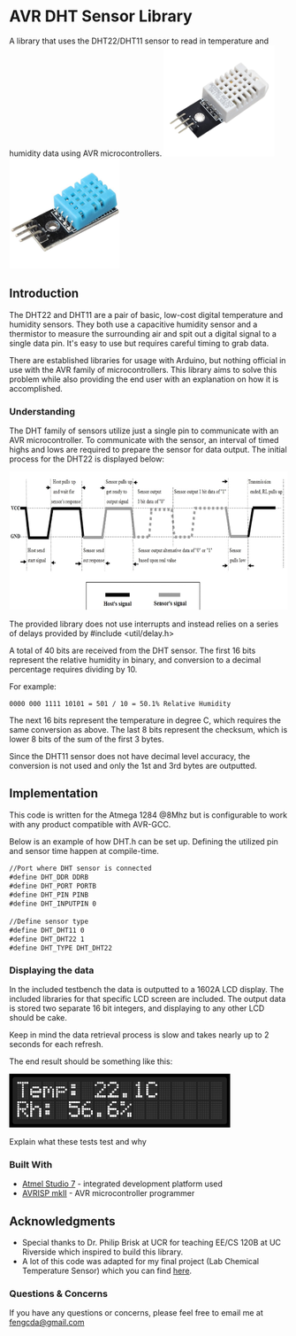 # AVR DHT Sensor Library

A library that uses the DHT22/DHT11 sensor to read in temperature and humidity data using AVR microcontrollers. 
<img src="docs/DHT22_Image.png" width="200">
<img src="docs/DHT11_Image.png" width="200">

## Introduction

The DHT22 and DHT11 are a pair of basic, low-cost digital temperature and humidity sensors. They both use a capacitive humidity sensor and a thermistor to measure the surrounding air and spit out a digital signal to a single data pin. It's easy to use but requires careful timing to grab data.

There are established libraries for usage with Arduino, but nothing official in use with the AVR family of microcontrollers. This library aims to solve this problem while also providing the end user with an explanation on how it is accomplished.

### Understanding

The DHT family of sensors utilize just a single pin to communicate with an AVR microcontroller. To communicate with the sensor, an interval of timed highs and lows are required to prepare the sensor for data output. The initial process for the DHT22 is displayed below:

<p align="center"> 
<img src="docs/DHT22_Diagram.png" height="250">
  
The provided library does not use interrupts and instead relies on a series of delays provided by #include <util/delay.h>

A total of 40 bits are received from the DHT sensor. The first 16 bits represent the relative humidity in binary, and conversion to a decimal percentage requires dividing by 10. 

For example:

```
0000 000 1111 10101 = 501 / 10 = 50.1% Relative Humidity
```

The next 16 bits represent the temperature in degree C, which requires the same conversion as above. The last 8 bits represent the checksum, which is lower 8 bits of the sum of the first 3 bytes.

Since the DHT11 sensor does not have decimal level accuracy, the conversion is not used and only the 1st and 3rd bytes are outputted.
 
## Implementation

This code is written for the Atmega 1284 @8Mhz but is configurable to work with any product compatible with AVR-GCC.

Below is an example of how DHT.h can be set up. Defining the utilized pin and sensor time happen at compile-time.

```
//Port where DHT sensor is connected
#define DHT_DDR DDRB
#define DHT_PORT PORTB
#define DHT_PIN PINB
#define DHT_INPUTPIN 0

//Define sensor type
#define DHT_DHT11 0
#define DHT_DHT22 1
#define DHT_TYPE DHT_DHT22
```

### Displaying the data

In the included testbench the data is outputted to a 1602A LCD display. The included libraries for that specific LCD screen are included. The output data is stored two separate 16 bit integers, and displaying to any other LCD should be cake.

Keep in mind the data retrieval process is slow and takes nearly up to 2 seconds for each refresh.

The end result should be something like this:

<img src="docs/LCD_Display.png" width="400">

Explain what these tests test and why

### Built With

* [Atmel Studio 7](http://www.microchip.com/mplab/avr-support/atmel-studio-7) - integrated development platform used
* [AVRISP mkII](https://www.microchip.com/developmenttools/ProductDetails/atavrisp2) - AVR microcontroller programmer

## Acknowledgments

* Special thanks to Dr. Philip Brisk at UCR for teaching EE/CS 120B at UC Riverside which inspired to build this library.
* A lot of this code was adapted for my final project (Lab Chemical Temperature Sensor) which you can find [here](https://drive.google.com/drive/u/1/folders/1jun-SS4S1ZxK5DPT-s2teyDszfePHfHl).

### Questions & Concerns
If you have any questions or concerns, please feel free to email me at [fengcda@gmail.com](mailto:fengcda@gmail.com)
